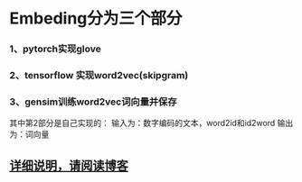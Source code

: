 # Embeding分为三个部分
### 1、pytorch实现glove
### 2、tensorflow 实现word2vec(skipgram) 
### 3、gensim训练word2vec词向量并保存  
  
其中第2部分是自己实现的：
输入为：数字编码的文本，word2id和id2word
输出为：词向量  

## [详细说明，请阅读博客](https://blog.csdn.net/qq_40859560/article/details/104848972)
